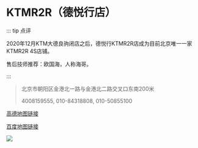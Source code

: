 # KTMR2R（德悦行店）

::: tip 点评

2020年12月KTM大德良驹闭店之后，德悦行KTMR2R店成为目前北京唯一一家KTMR2R 4S店铺。

售后技师推荐：欧国海，人称海哥。

:::

> 北京市朝阳区金港北一路与金港北二路交叉口东南200米
>
> 4008159555, 010-84318808, 010-50855100


[高德地图链接](https://surl.amap.com/5pKgpo8s3UA)

[百度地图链接](https://j.map.baidu.com/21/CK3)


![](https://gitee.com/zhou/MoYouClubPic/raw/master/20210401161958.jpg)
